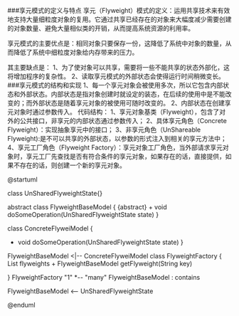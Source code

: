 ###享元模式的定义与特点
享元（Flyweight）模式的定义：运用共享技术来有效地支持大量细粒度对象的复用。它通过共享已经存在的对象来大幅度减少需要创建的对象数量、避免大量相似类的开销，从而提高系统资源的利用率。

享元模式的主要优点是：相同对象只要保存一份，这降低了系统中对象的数量，从而降低了系统中细粒度对象给内存带来的压力。

其主要缺点是：
1、为了使对象可以共享，需要将一些不能共享的状态外部化，这将增加程序的复杂性。
2、读取享元模式的外部状态会使得运行时间稍微变长。
###享元模式的结构和实现
1、每一个享元对象会被使用多次，所以它包含内部状态和外部状态。内部状态是指对象创建时就设定的装态，在后续的使用中是不能改变的；而外部状态是随着享元对象的被使用可随时改变的。
2、内部状态在创建享元对象时通过参数传入。
代码结构：
1、享元对象基类（Flyweight），包含了对外的公共接口，非享元的内部状态通过参数传入；
2、具体享元角色（Concrete Flyweight）：实现抽象享元中的接口；
3、非享元角色（UnShareable Flyweight):是不可以共享的外部状态，以参数的形式注入到相关的享元方法中；
4、享元工厂角色（Flyweight Factory）：享元对象工厂角色，当外部请求享元对象时，享元工厂先查找是否有符合条件的享元对象，如果存在的话，直接提供，如果不存在的话，则创建一个新的享元对象。

@startuml

class UnSharedFlyweightState{}

abstract class FlyweightBaseModel { 
  {abstract} + void doSomeOperation(UnSharedFlyweightState state)
}

class ConcreteFlyweiModel {
+ void doSomeOperation(UnSharedFlyweightState state)
  }

FlyweightBaseModel <|-- ConcreteFlyweiModel 
class FlyweightFactory {
   List<FlyweightBaseModel> flyweights
    + FlyweightBaseModel getFlyweight(String key)

}
FlyweightFactory "1" *-- "many" FlyweightBaseModel : contains

FlyweightBaseModel <-- UnSharedFlyweightState
 

@enduml
